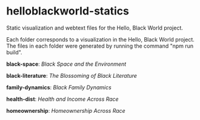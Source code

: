 # helloblackworld-statics
Static visualization and webtext files for the Hello, Black World project.

Each folder corresponds to a visualization in the Hello, Black World project. The files in each folder were generated by running the command "npm run build".

**black-space**: *Black Space and the Environment*

**black-literature**: *The Blossoming of Black Literature*

**family-dynamics**: *Black Family Dynamics*

**health-dist**: *Health and Income Across Race*

**homeownership**: *Homeownership Across Race*

